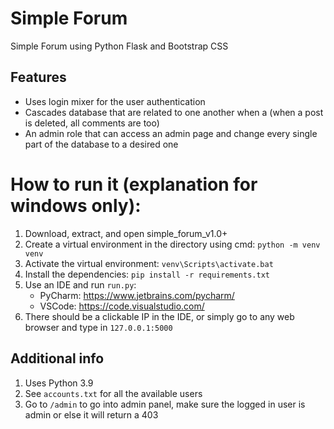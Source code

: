 # Simple Forum
Simple Forum using Python Flask and Bootstrap CSS

## Features
- Uses login mixer for the user authentication
- Cascades database that are related to one another when a (when a post is deleted, all comments are too)
- An admin role that can access an admin page and change every single part of the database to a desired one

# How to run it (explanation for windows only):
1. Download, extract, and open simple_forum_v1.0+
2. Create a virtual environment in the directory using cmd: `python -m venv venv`
3. Activate the virtual environment: `venv\Scripts\activate.bat`
4. Install the dependencies: `pip install -r requirements.txt`
5. Use an IDE and run `run.py`:
   - PyCharm: https://www.jetbrains.com/pycharm/ 
   - VSCode: https://code.visualstudio.com/ 
6. There should be a clickable IP in the IDE, or simply go to any web browser and type in `127.0.0.1:5000`

## Additional info
1. Uses Python 3.9
2. See `accounts.txt` for all the available users
3. Go to `/admin` to go into admin panel, make sure the logged in user is admin or else it will return a 403
